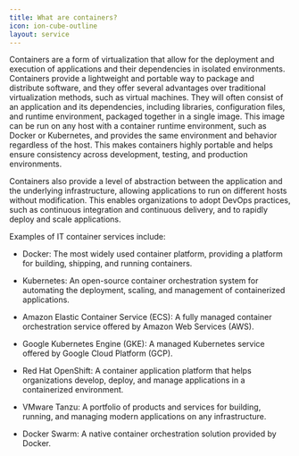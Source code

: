 ```yaml
---
title: What are containers?
icon: ion-cube-outline
layout: service
---
```


Containers are a form of virtualization that allow for the deployment and execution of applications and their dependencies in isolated environments. Containers provide a lightweight and portable way to package and distribute software, and they offer several advantages over traditional virtualization methods, such as virtual machines. They will often consist of an application and its dependencies, including libraries, configuration files, and runtime environment, packaged together in a single image. This image can be run on any host with a container runtime environment, such as Docker or Kubernetes, and provides the same environment and behavior regardless of the host. This makes containers highly portable and helps ensure consistency across development, testing, and production environments.

Containers also provide a level of abstraction between the application and the underlying infrastructure, allowing applications to run on different hosts without modification. This enables organizations to adopt DevOps practices, such as continuous integration and continuous delivery, and to rapidly deploy and scale applications.

Examples of IT container services include:

* Docker: The most widely used container platform, providing a platform for building, shipping, and running containers.

* Kubernetes: An open-source container orchestration system for automating the deployment, scaling, and management of containerized applications.

* Amazon Elastic Container Service (ECS): A fully managed container orchestration service offered by Amazon Web Services (AWS).

* Google Kubernetes Engine (GKE): A managed Kubernetes service offered by Google Cloud Platform (GCP).

* Red Hat OpenShift: A container application platform that helps organizations develop, deploy, and manage applications in a containerized environment.

* VMware Tanzu: A portfolio of products and services for building, running, and managing modern applications on any infrastructure.

* Docker Swarm: A native container orchestration solution provided by Docker.